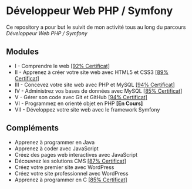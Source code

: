 # Développeur Web PHP / Symfony

Ce repository a pour but le suivit de mon activité tous au long du parcours *Développeur Web PHP / Symfony*

## Modules

+ I - Comprendre le web [[92% Certificat]](https://openclassrooms.com/course-certificates/6308317608)
+ II - Apprenez à créer votre site web avec HTML5 et CSS3 [[89% Certificat]](https://openclassrooms.com/course-certificates/9916008954)
+ III - Concevez votre site web avec PHP et MySQL [[94% Certificat]](https://openclassrooms.com/course-certificates/5979283798)
+ IV - Administrez vos bases de données avec MySQL [[85% Certificat]](https://openclassrooms.com/course-certificates/7151352627)
+ V - Gérer son code avec Git et GitHub [[94% Certificat]](https://openclassrooms.com/course-certificates/7956362468)
+ VI - Programmez en orienté objet en PHP **[En Cours]**
+ VII - Développez votre site web avec le framework Symfony

## Compléments

+ Apprenez à programmer en Java
+ Apprenez à coder avec JavaScript 
+ Créez des pages web interactives avec JavaScript 
+ Découvrez les solutions CMS [[87% Certificat]](https://openclassrooms.com/course-certificates/5419303298)
+ Créez votre premier site avec WordPress  
+ Créez votre site professionnel avec WordPress 
+ Apprenez à programmer en C [[85% Certificat]](https://openclassrooms.com/course-certificates/9905152856)
